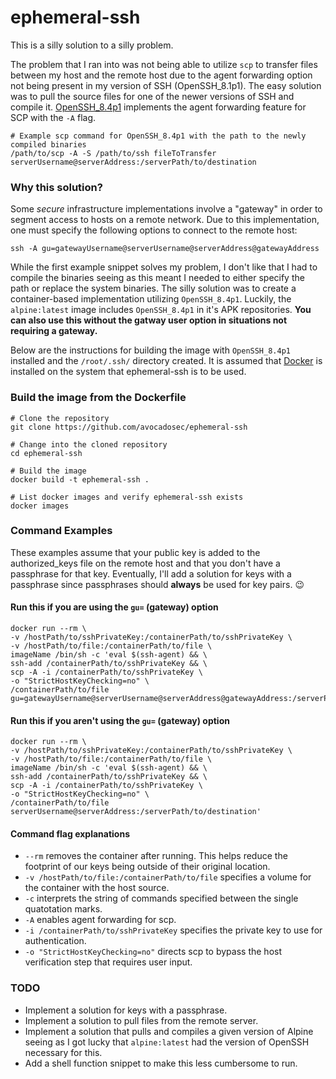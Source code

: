 # ephemeral-ssh
This is a silly solution to a silly problem.

The problem that I ran into was not being able to utilize `scp` to transfer files between my host and the remote host due to the agent forwarding option not being present in my version of SSH (OpenSSH_8.1p1). The easy solution was to pull the source files for one of the newer versions of SSH and compile it. [OpenSSH_8.4p1](https://www.openssh.com/txt/release-8.4) implements the agent forwarding feature for SCP with the `-A` flag.

```shell
# Example scp command for OpenSSH_8.4p1 with the path to the newly compiled binaries
/path/to/scp -A -S /path/to/ssh fileToTransfer serverUsername@serverAddress:/serverPath/to/destination
```

### Why this solution?
Some _secure_ infrastructure implementations involve a "gateway" in order to segment access to hosts on a remote network. Due to this implementation, one must specify the following options to connect to the remote host: 

```console
ssh -A gu=gatewayUsername@serverUsername@serverAddress@gatewayAddress
```

While the first example snippet solves my problem, I don't like that I had to compile the binaries seeing as this meant I needed to either specify the path or replace the system binaries. The silly solution was to create a container-based implementation utilizing `OpenSSH_8.4p1`. Luckily, the `alpine:latest` image includes `OpenSSH_8.4p1` in it's APK repositories. **You can also use this without the gatway user option in situations not requiring a gateway.**

Below are the instructions for building the image with `OpenSSH_8.4p1` installed and the `/root/.ssh/` directory created. It is assumed that [Docker](https://docs.docker.com/engine/install/) is installed on the system that ephemeral-ssh is to be used.

### Build the image from the Dockerfile
```shell
# Clone the repository
git clone https://github.com/avocadosec/ephemeral-ssh

# Change into the cloned repository
cd ephemeral-ssh

# Build the image
docker build -t ephemeral-ssh .

# List docker images and verify ephemeral-ssh exists
docker images
```
### Command Examples
These examples assume that your public key is added to the authorized_keys file on the remote host and that you don't have a passphrase for that key. Eventually, I'll add a solution for keys with a passphrase since passphrases should **always** be used for key pairs. :wink:

#### Run this if you are using the `gu=` (gateway) option
```shell
docker run --rm \
-v /hostPath/to/sshPrivateKey:/containerPath/to/sshPrivateKey \
-v /hostPath/to/file:/containerPath/to/file \
imageName /bin/sh -c 'eval $(ssh-agent) && \
ssh-add /containerPath/to/sshPrivateKey && \
scp -A -i /containerPath/to/sshPrivateKey \
-o "StrictHostKeyChecking=no" \
/containerPath/to/file gu=gatewayUsername@serverUsername@serverAddress@gatewayAddress:/serverPath/to/destination'
```

#### Run this if you aren't using the `gu=` (gateway) option
```shell
docker run --rm \
-v /hostPath/to/sshPrivateKey:/containerPath/to/sshPrivateKey \
-v /hostPath/to/file:/containerPath/to/file \
imageName /bin/sh -c 'eval $(ssh-agent) && \
ssh-add /containerPath/to/sshPrivateKey && \
scp -A -i /containerPath/to/sshPrivateKey \
-o "StrictHostKeyChecking=no" \
/containerPath/to/file serverUsername@serverAddress:/serverPath/to/destination'
```

#### Command flag explanations
- `--rm` removes the container after running. This helps reduce the footprint of our keys being outside of their original location.
- `-v /hostPath/to/file:/containerPath/to/file` specifies a volume for the container with the host source.
- `-c` interprets the string of commands specified between the single quatotation marks.
- `-A` enables agent forwarding for scp.
- `-i /containerPath/to/sshPrivateKey` specifies the private key to use for authentication.
- `-o "StrictHostKeyChecking=no"` directs scp to bypass the host verification step that requires user input.

### TODO
- Implement a solution for keys with a passphrase.
- Implement a solution to pull files from the remote server.
- Implement a solution that pulls and compiles a given version of Alpine seeing as I got lucky that `alpine:latest` had the version of OpenSSH necessary for this.
- Add a shell function snippet to make this less cumbersome to run.
